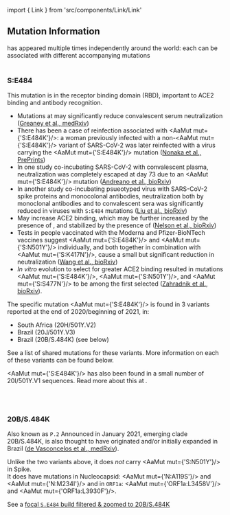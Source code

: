 import { Link } from 'src/components/Link/Link'

## Mutation Information

<AaMut mut="S:E484"/> has appeared multiple times independently around the world: each can be associated with different accompanying mutations
<br/>
<br/>

### S:E484
This mutation is in the receptor binding domain (RBD), important to ACE2 binding and antibody recognition.

- Mutations at <AaMut mut="S:E484"/> may significantly reduce convalescent serum neutralization ([Greaney et al., medRxiv](https://www.biorxiv.org/content/10.1101/2020.12.31.425021v1))
- There has been a case of reinfection associated with <AaMut mut={'S:E484K'}/>: a woman previously infected with a non-<AaMut mut={'S:E484K'}/> variant of SARS-CoV-2 was later reinfected with a virus carrying the <AaMut mut={'S:E484K'}/> mutation ([Nonaka et al., PrePrints](https://www.preprints.org/manuscript/202101.0132/v1))
- In one study co-incubating SARS-CoV-2 with convalescent plasma, neutralization was completely escaped at day 73 due to an <AaMut mut={'S:E484K'}/> mutation ([Andreano et al., bioRxiv](https://www.biorxiv.org/content/10.1101/2020.12.28.424451v1))
- In another study co-incubating psueotyped virus with SARS-CoV-2 spike proteins and monocolonal antibodies, neutralization both by monoclonal antibodies and to convalescent sera was significantly reduced in viruses with `S:E484` mutations ([Liu et al., bioRxiv](https://www.biorxiv.org/content/10.1101/2020.11.06.372037v1))
- May increase ACE2 binding, which may be further increased by the presence of <AaMut mut="S:N501Y"/>, and stabilized by the presence of <AaMut mut="S:K417N"/> ([Nelson et al., bioRxiv](https://www.biorxiv.org/content/10.1101/2021.01.13.426558v1))
- Tests in people vaccinated with the Moderna and Pfizer-BioNTech vaccines suggest <AaMut mut={'S:E484K'}/> and <AaMut mut={'S:N501Y'}/> individually, and both together in combination with <AaMut mut={'S:K417N'}/>, cause a small but significant reduction in neutralization ([Wang et al., bioRxiv](https://www.biorxiv.org/content/10.1101/2021.01.15.426911v2))
- _In vitro_ evolution to select for greater ACE2 binding resulted in mutations <AaMut mut={'S:E484K'}/>, <AaMut mut={'S:N501Y'}/>, and <AaMut mut={'S:S477N'}/> to be among the first selected ([Zahradnik et al., bioRxiv](https://doi.org/10.1101/2021.01.06.425392)).

The specific mutation <AaMut mut={'S:E484K'}/> is found in 3 variants reported at the end of 2020/beginning of 2021, in:
- South Africa (20H/501Y.V2)<Var name="20H/501Y.V2"/>
- Brazil (20J/501Y.V3) <Var name="20J/501Y.V3"/>
- Brazil (20B/S.484K) (see below)

See a <Link href="/shared-mutations">list of shared mutations</Link> for these variants. More information on each of these variants can be found below.

<AaMut mut={'S:E484K'}/> has also been found in a small number of 20I/501Y.V1 sequences. Read more about this at <Link href="/variants/S.501Y.V1"><Var name="20I/501Y.V1"/></Link>.

<br/><br/>

### 20B/S.484K
Also known as `P.2`
Announced in January 2021, emerging clade 20B/S.484K, is also thought to have originated and/or initially expanded in Brazil ([de Vasconcelos et al., medRxiv](https://www.medrxiv.org/content/10.1101/2020.12.23.20248598v1.article-info)).

Unlike the two variants above, it does *not* carry <AaMut mut={'S:N501Y'}/> in Spike.<br/>
It does have mutations in Nucleocapsid: <AaMut mut={'N:A119S'}/> and <AaMut mut={'N:M234I'}/> and in <code>ORF1a</code>: <AaMut mut={'ORF1a:L3458V'}/> and <AaMut mut={'ORF1a:L3930F'}/>.

See a [focal `S.E484` build filtered & zoomed to 20B/S.484K](https://nextstrain.org/groups/neherlab/ncov/S.E484?c=gt-S_484&f_clade_membership=20B/S.484K&label=clade:20B/S.484K&p=grid&r=country)


